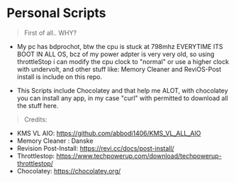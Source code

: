 # Personal Scripts

> First of all.. WHY? 

- My pc has bdprochot, btw the cpu is stuck at 798mhz EVERYTIME ITS BOOT IN ALL OS, bcz of my power adpter is very very old, so using throttleStop i can modify the cpu clock to "normal" or use a higher clock with undervolt, and other stuff like: Memory Cleaner and ReviOS-Post install is include on this repo.

- This Scripts include Chocolatey and that help me ALOT, with chocolatey you can install any app, in my case "curl" with permitted to download all the stuff here.


> Credits: 
- KMS VL AIO: https://github.com/abbodi1406/KMS_VL_ALL_AIO
- Memory Cleaner : Danske 
- Revision Post-Install: https://revi.cc/docs/post-install/
- Throttlestop: https://www.techpowerup.com/download/techpowerup-throttlestop/
- Chocolatey: https://chocolatey.org/
